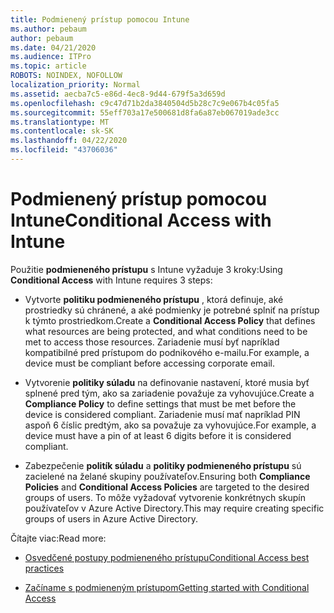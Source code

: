 ```yaml
---
title: Podmienený prístup pomocou Intune
ms.author: pebaum
author: pebaum
ms.date: 04/21/2020
ms.audience: ITPro
ms.topic: article
ROBOTS: NOINDEX, NOFOLLOW
localization_priority: Normal
ms.assetid: aecba7c5-e86d-4ec8-9d44-679f5a3d659d
ms.openlocfilehash: c9c47d71b2da3840504d5b28c7c9e067b4c05fa5
ms.sourcegitcommit: 55eff703a17e500681d8fa6a87eb067019ade3cc
ms.translationtype: MT
ms.contentlocale: sk-SK
ms.lasthandoff: 04/22/2020
ms.locfileid: "43706036"
---
```

# <a name="conditional-access-with-intune"></a><span data-ttu-id="c1d2a-102">Podmienený prístup pomocou Intune</span><span class="sxs-lookup"><span data-stu-id="c1d2a-102">Conditional Access with Intune</span></span>

<span data-ttu-id="c1d2a-103">Použitie **podmieneného prístupu** s Intune vyžaduje 3 kroky:</span><span class="sxs-lookup"><span data-stu-id="c1d2a-103">Using **Conditional Access** with Intune requires 3 steps:</span></span> 
  
- <span data-ttu-id="c1d2a-104">Vytvorte **politiku podmieneného prístupu** , ktorá definuje, aké prostriedky sú chránené, a aké podmienky je potrebné splniť na prístup k týmto prostriedkom.</span><span class="sxs-lookup"><span data-stu-id="c1d2a-104">Create a **Conditional Access Policy** that defines what resources are being protected, and what conditions need to be met to access those resources.</span></span> <span data-ttu-id="c1d2a-105">Zariadenie musí byť napríklad kompatibilné pred prístupom do podnikového e-mailu.</span><span class="sxs-lookup"><span data-stu-id="c1d2a-105">For example, a device must be compliant before accessing corporate email.</span></span> 
    
- <span data-ttu-id="c1d2a-106">Vytvorenie **politiky súladu** na definovanie nastavení, ktoré musia byť splnené pred tým, ako sa zariadenie považuje za vyhovujúce.</span><span class="sxs-lookup"><span data-stu-id="c1d2a-106">Create a **Compliance Policy** to define settings that must be met before the device is considered compliant.</span></span> <span data-ttu-id="c1d2a-107">Zariadenie musí mať napríklad PIN aspoň 6 číslic predtým, ako sa považuje za vyhovujúce.</span><span class="sxs-lookup"><span data-stu-id="c1d2a-107">For example, a device must have a pin of at least 6 digits before it is considered compliant.</span></span> 
    
- <span data-ttu-id="c1d2a-108">Zabezpečenie **politík súladu** a **politiky podmieneného prístupu** sú zacielené na želané skupiny používateľov.</span><span class="sxs-lookup"><span data-stu-id="c1d2a-108">Ensuring both **Compliance Policies** and **Conditional Access Policies** are targeted to the desired groups of users.</span></span> <span data-ttu-id="c1d2a-109">To môže vyžadovať vytvorenie konkrétnych skupín používateľov v Azure Active Directory.</span><span class="sxs-lookup"><span data-stu-id="c1d2a-109">This may require creating specific groups of users in Azure Active Directory.</span></span> 
    
<span data-ttu-id="c1d2a-110">Čítajte viac:</span><span class="sxs-lookup"><span data-stu-id="c1d2a-110">Read more:</span></span>
  
- [<span data-ttu-id="c1d2a-111">Osvedčené postupy podmieneného prístupu</span><span class="sxs-lookup"><span data-stu-id="c1d2a-111">Conditional Access best practices</span></span>](https://docs.microsoft.com/azure/active-directory/conditional-access/best-practices)
    
- [<span data-ttu-id="c1d2a-112">Začíname s podmieneným prístupom</span><span class="sxs-lookup"><span data-stu-id="c1d2a-112">Getting started with Conditional Access </span></span>](https://docs.microsoft.com/azure/active-directory/active-directory-conditional-access-azure-portal-get-started)
    

